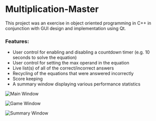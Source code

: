 # Multiplication-Master

This project was an exercise in object oriented programming in C++ in conjunction with GUI design and implementation using Qt. 

### Features:

- User control for enabling and disabling a countdown timer (e.g. 10 seconds to solve the equation)
- User control for setting the max operand in the equation
- Live list(s) of all of the correct/incorrect answers
- Recycling of the equations that were answered incorrectly
- Score keeping
- A summary window displaying various performance statistics

![Main Window](http://206.189.195.136/wp-content/uploads/2017/09/MMmain-1.png "Main Window")

![Game Window](http://206.189.195.136/wp-content/uploads/2018/05/MMgame.png "Game Window")

![Summary Window](http://206.189.195.136/wp-content/uploads/2018/05/MMsummary.png "Summary Window")
